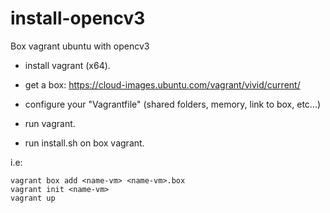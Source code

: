 # install-opencv3

Box vagrant ubuntu with opencv3

- install vagrant (x64).

- get a box: https://cloud-images.ubuntu.com/vagrant/vivid/current/

- configure your "Vagrantfile" (shared folders, memory, link to box, etc...)

- run vagrant.

- run install.sh on box vagrant.

i.e:

```
vagrant box add <name-vm> <name-vm>.box 
vagrant init <name-vm> 
vagrant up
```
